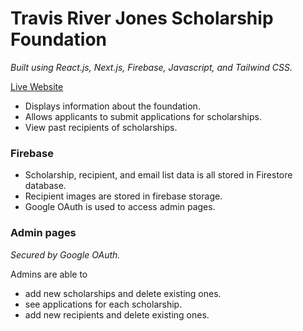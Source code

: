 # Travis River Jones Scholarship Foundation

*Built using React.js, Next.js, Firebase, Javascript, and Tailwind CSS.*

[Live Website](https://trjfoundation.vercel.app/)

- Displays information about the foundation.
- Allows applicants to submit applications for scholarships.
- View past recipients of scholarships.

### Firebase
- Scholarship, recipient, and email list data is all stored in Firestore database.
- Recipient images are stored in firebase storage.
- Google OAuth is used to access admin pages.

### Admin pages
*Secured by Google OAuth.*

Admins are able to
- add new scholarships and delete existing ones.
- see applications for each scholarship.
- add new recipients and delete existing ones.
